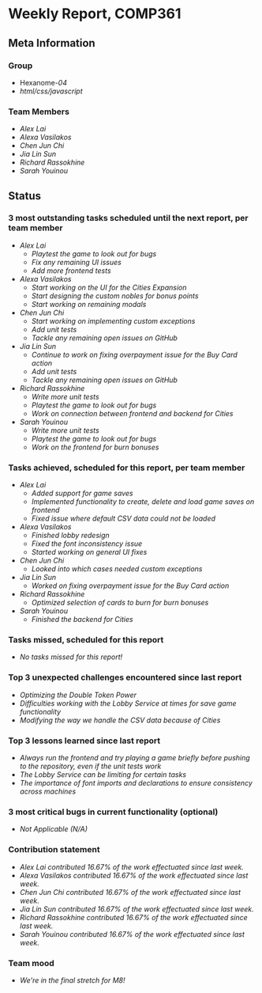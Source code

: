 # Weekly Report, COMP361

## Meta Information

### Group

 * Hexanome-*04*
 * *html/css/javascript*

### Team Members

 * *Alex Lai*
 * *Alexa Vasilakos*
 * *Chen Jun Chi*
 * *Jia Lin Sun*
 * *Richard Rassokhine*
 * *Sarah Youinou*

## Status

### 3 most outstanding tasks scheduled until the next report, per team member

 * *Alex Lai*
   * *Playtest the game to look out for bugs*
   * *Fix any remaining UI issues*
   * *Add more frontend tests*
 * *Alexa Vasilakos*
   * *Start working on the UI for the Cities Expansion*
   * *Start designing the custom nobles for bonus points*
   * *Start working on remaining modals*
 * *Chen Jun Chi*
   * *Start working on implementing custom exceptions*
   * *Add unit tests*
   * *Tackle any remaining open issues on GitHub*
 * *Jia Lin Sun*
   * *Continue to work on fixing overpayment issue for the Buy Card action*
   * *Add unit tests*
   * *Tackle any remaining open issues on GitHub*
 * *Richard Rassokhine*
   * *Write more unit tests*
   * *Playtest the game to look out for bugs*
   * *Work on connection between frontend and backend for Cities*
 * *Sarah Youinou*
   * *Write more unit tests*
   * *Playtest the game to look out for bugs*
   * *Work on the frontend for burn bonuses*


### Tasks achieved, scheduled for this report, per team member

 * *Alex Lai*
   * *Added support for game saves*
   * *Implemented functionality to create, delete and load game saves on frontend*
   * *Fixed issue where default CSV data could not be loaded*
 * *Alexa Vasilakos*
   * *Finished lobby redesign*
   * *Fixed the font inconsistency issue*
   * *Started working on general UI fixes*
 * *Chen Jun Chi*
   * *Looked into which cases needed custom exceptions*
 * *Jia Lin Sun*
   * *Worked on fixing overpayment issue for the Buy Card action*
 * *Richard Rassokhine*
   * *Optimized selection of cards to burn for burn bonuses*
 * *Sarah Youinou*
   * *Finished the backend for Cities*


### Tasks missed, scheduled for this report

 * *No tasks missed for this report!*

### Top 3 unexpected challenges encountered since last report

* *Optimizing the Double Token Power*
* *Difficulties working with the Lobby Service at times for save game functionality*
* *Modifying the way we handle the CSV data because of Cities*


### Top 3 lessons learned since last report

* *Always run the frontend and try playing a game briefly before pushing to the repository, even if the unit tests work*
* *The Lobby Service can be limiting for certain tasks*
* *The importance of font imports and declarations to ensure consistency across machines*


### 3 most critical bugs in current functionality (optional)

 * *Not Applicable (N/A)*

### Contribution statement

 * *Alex Lai contributed 16.67% of the work effectuated since last week.*
 * *Alexa Vasilakos contributed 16.67% of the work effectuated since last week.*
 * *Chen Jun Chi contributed 16.67% of the work effectuated since last week.*
 * *Jia Lin Sun contributed 16.67% of the work effectuated since last week.*
 * *Richard Rassokhine contributed 16.67% of the work effectuated since last week.*
 * *Sarah Youinou contributed 16.67% of the work effectuated since last week.*

### Team mood

 * *We're in the final stretch for M8!*
